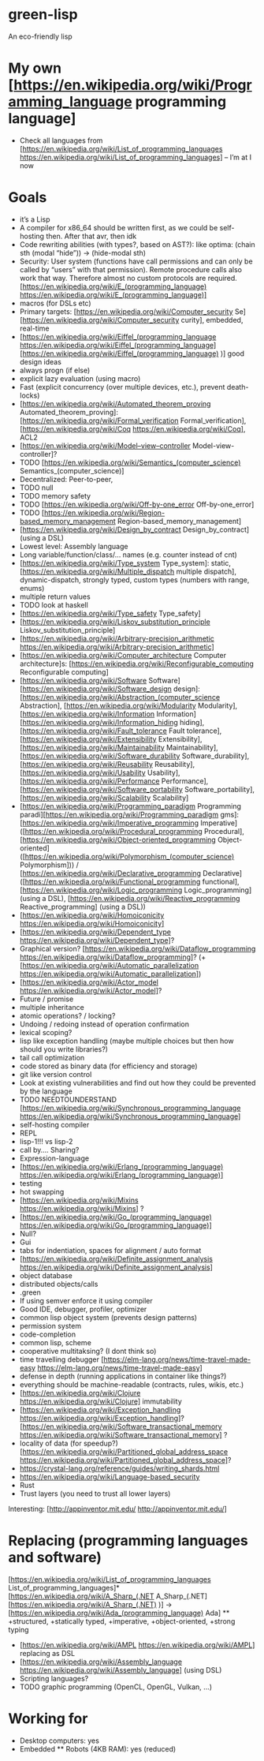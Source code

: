 # green-lisp
An eco-friendly lisp

# My own [https://en.wikipedia.org/wiki/Programming_language programming language]
* Check all languages from [https://en.wikipedia.org/wiki/List_of_programming_languages https://en.wikipedia.org/wiki/List_of_programming_languages] – I’m at I now

# Goals
* it’s a Lisp
* A compiler for x86_64 should be written first, as we could be self-hosting then. After that avr, then idk
* Code rewriting abilities (with types?, based on AST?): like optima: (chain sth (modal “hide”)) → (hide-modal sth)
* Security: User system (functions have call permissions and can only be called by “users” with that permission). Remote procedure calls also work that way. Therefore almost no custom protocols are required. [https://en.wikipedia.org/wiki/E_(programming_language) https://en.wikipedia.org/wiki/E_(programming_language)]
* macros (for DSLs etc)
* Primary targets: [https://en.wikipedia.org/wiki/Computer_security Se][https://en.wikipedia.org/wiki/Computer_security curity], embedded, real-time
* [https://en.wikipedia.org/wiki/Eiffel_(programming_language https://en.wikipedia.org/wiki/Eiffel_(programming_language][https://en.wikipedia.org/wiki/Eiffel_(programming_language) )] good design ideas
* always progn (if else)
* explicit lazy evaluation (using macro)
* Fast (explicit concurrency (over multiple devices, etc.), prevent death-locks)
* [https://en.wikipedia.org/wiki/Automated_theorem_proving Automated_theorem_proving]: [https://en.wikipedia.org/wiki/Formal_verification Formal_verification], [https://en.wikipedia.org/wiki/Coq https://en.wikipedia.org/wiki/Coq], ACL2
* [https://en.wikipedia.org/wiki/Model–view–controller Model-view-controller]?
* TODO [https://en.wikipedia.org/wiki/Semantics_(computer_science) Semantics_(computer_science)]
* Decentralized: Peer-to-peer, 
* TODO null
* TODO memory safety
* TODO [https://en.wikipedia.org/wiki/Off-by-one_error Off-by-one_error]
* TODO [https://en.wikipedia.org/wiki/Region-based_memory_management Region-based_memory_management]
* [https://en.wikipedia.org/wiki/Design_by_contract Design_by_contract] (using a DSL)
* Lowest level: Assembly language
* Long variable/function/class/... names (e.g. counter instead of cnt)
* [https://en.wikipedia.org/wiki/Type_system Type_system]: static, [https://en.wikipedia.org/wiki/Multiple_dispatch multiple dispatch], dynamic-dispatch, strongly typed, custom types (numbers with range, enums)
* multiple return values
* TODO look at haskell
* [https://en.wikipedia.org/wiki/Type_safety Type_safety]
* [https://en.wikipedia.org/wiki/Liskov_substitution_principle Liskov_substitution_principle]
* [https://en.wikipedia.org/wiki/Arbitrary-precision_arithmetic https://en.wikipedia.org/wiki/Arbitrary-precision_arithmetic]
* [https://en.wikipedia.org/wiki/Computer_architecture Computer architecture]s: [https://en.wikipedia.org/wiki/Reconfigurable_computing Reconfigurable computing]
* [https://en.wikipedia.org/wiki/Software Software][https://en.wikipedia.org/wiki/Software_design  design]: [https://en.wikipedia.org/wiki/Abstraction_(computer_science Abstraction], [https://en.wikipedia.org/wiki/Modularity Modularity], [https://en.wikipedia.org/wiki/Information Information][https://en.wikipedia.org/wiki/Information_hiding  hiding], [https://en.wikipedia.org/wiki/Fault_tolerance Fault tolerance], [https://en.wikipedia.org/wiki/Extensibility Extensibility], [https://en.wikipedia.org/wiki/Maintainability Maintainability], [https://en.wikipedia.org/wiki/Software_durability Software_durability], [https://en.wikipedia.org/wiki/Reusability Reusability], [https://en.wikipedia.org/wiki/Usability Usability], [https://en.wikipedia.org/wiki/Performance Performance], [https://en.wikipedia.org/wiki/Software_portability Software_portability], [https://en.wikipedia.org/wiki/Scalability Scalability]
* [https://en.wikipedia.org/wiki/Programming_paradigm Programming paradi][https://en.wikipedia.org/wiki/Programming_paradigm gms]: [https://en.wikipedia.org/wiki/Imperative_programming Imperative] ([https://en.wikipedia.org/wiki/Procedural_programming Procedural], [https://en.wikipedia.org/wiki/Object-oriented_programming Object-oriented] ([https://en.wikipedia.org/wiki/Polymorphism_(computer_science) Polymorphism])) / [https://en.wikipedia.org/wiki/Declarative_programming Declarative] ([https://en.wikipedia.org/wiki/Functional_programming functional], [https://en.wikipedia.org/wiki/Logic_programming Logic_programming] (using a DSL), [https://en.wikipedia.org/wiki/Reactive_programming Reactive_programming] (using a DSL))
* [https://en.wikipedia.org/wiki/Homoiconicity https://en.wikipedia.org/wiki/Homoiconicity]
* [https://en.wikipedia.org/wiki/Dependent_type https://en.wikipedia.org/wiki/Dependent_type]?
* Graphical version? [https://en.wikipedia.org/wiki/Dataflow_programming https://en.wikipedia.org/wiki/Dataflow_programming]? (+ [https://en.wikipedia.org/wiki/Automatic_parallelization https://en.wikipedia.org/wiki/Automatic_parallelization])
* [https://en.wikipedia.org/wiki/Actor_model https://en.wikipedia.org/wiki/Actor_model]?
* Future / promise
* multiple inheritance
* atomic operations? / locking?
* Undoing / redoing instead of operation confirmation
* lexical scoping?
* lisp like exception handling (maybe multiple choices but then how should you write libraries?)
* tail call optimization
* code stored as binary data (for efficiency and storage)
* git like version control
* Look at existing vulnerabilities and find out how they could be prevented by the language
* TODO NEEDTOUNDERSTAND [https://en.wikipedia.org/wiki/Synchronous_programming_language https://en.wikipedia.org/wiki/Synchronous_programming_language]
* self-hosting compiler
* REPL
* lisp-1!!! vs lisp-2
* call by…. Sharing?
* Expression-language
* [https://en.wikipedia.org/wiki/Erlang_(programming_language) https://en.wikipedia.org/wiki/Erlang_(programming_language)]
* testing
* hot swapping
* [https://en.wikipedia.org/wiki/Mixins https://en.wikipedia.org/wiki/Mixins] ?
* [https://en.wikipedia.org/wiki/Go_(programming_language) https://en.wikipedia.org/wiki/Go_(programming_language)]
* Null?
* Gui
* tabs for indentiation, spaces for alignment / auto format
* [https://en.wikipedia.org/wiki/Definite_assignment_analysis https://en.wikipedia.org/wiki/Definite_assignment_analysis]
* object database
* distributed objects/calls
* .green
* If using semver enforce it using compiler
* Good IDE, debugger, profiler, optimizer
* common lisp object system (prevents design patterns)
* permission system
* code-completion
* common lisp, scheme
* cooperative multitaksing? (I dont think so)
* time travelling debugger [https://elm-lang.org/news/time-travel-made-easy https://elm-lang.org/news/time-travel-made-easy]
* defense in depth (running applications in container like things?)
* everything should be machine-readable (contracts, rules, wikis, etc.)
* [https://en.wikipedia.org/wiki/Clojure https://en.wikipedia.org/wiki/Clojure] immutability
* [https://en.wikipedia.org/wiki/Exception_handling https://en.wikipedia.org/wiki/Exception_handling]? [https://en.wikipedia.org/wiki/Software_transactional_memory https://en.wikipedia.org/wiki/Software_transactional_memory] ?
* locality of data (for speedup?) [https://en.wikipedia.org/wiki/Partitioned_global_address_space https://en.wikipedia.org/wiki/Partitioned_global_address_space]?
* https://crystal-lang.org/reference/guides/writing_shards.html
* https://en.wikipedia.org/wiki/Language-based_security
* Rust
* Trust layers (you need to trust all lower layers)

Interesting: [http://appinventor.mit.edu/ http://appinventor.mit.edu/]

# Replacing (programming languages and software)

[https://en.wikipedia.org/wiki/List_of_programming_languages List_of_programming_languages]* [https://en.wikipedia.org/wiki/A_Sharp_(.NET A_Sharp_(.NET][https://en.wikipedia.org/wiki/A_Sharp_(.NET) )] → [https://en.wikipedia.org/wiki/Ada_(programming_language) Ada]
** +structured, +statically typed, +imperative, +object-oriented, +strong typing
* [https://en.wikipedia.org/wiki/AMPL https://en.wikipedia.org/wiki/AMPL] replacing as DSL
* [https://en.wikipedia.org/wiki/Assembly_language https://en.wikipedia.org/wiki/Assembly_language] (using DSL)
* Scripting languages? 
* TODO graphic programming (OpenCL, OpenGL, Vulkan, ...)

# Working for</div>
* Desktop computers: yes
* Embedded
** Robots (4KB RAM): yes (reduced)
